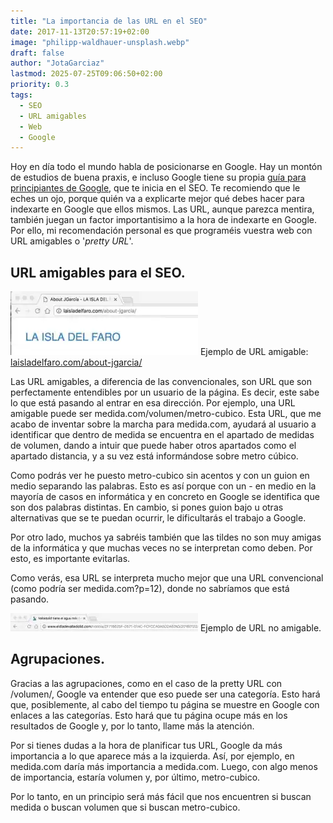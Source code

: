 ```yaml
---
title: "La importancia de las URL en el SEO"
date: 2017-11-13T20:57:19+02:00
image: "philipp-waldhauer-unsplash.webp"
draft: false
author: "JotaGarciaz"
lastmod: 2025-07-25T09:06:50+02:00
priority: 0.3
tags:
  - SEO
  - URL amigables
  - Web
  - Google
---
```


Hoy en día todo el mundo habla de posicionarse en Google. Hay un montón de estudios de buena praxis, e incluso Google tiene su propia [guía para principiantes de Google](https://static.googleusercontent.com/media/www.google.es/es/es/webmasters/docs/guia_optimizacion_motores_busqueda.pdf), que te inicia en el SEO. Te recomiendo que le eches un ojo, porque quién va a explicarte mejor qué debes hacer para indexarte en Google que ellos mismos. Las URL, aunque parezca mentira, también juegan un factor importantisimo a la hora de indexarte en Google. Por ello, mi recomendación personal es que programéis vuestra web con URL amigables o \'_pretty URL_\'.

## URL amigables para el SEO.

![Ejemplo URL amigable](image.webp) Ejemplo de URL amigable: [laisladelfaro.com/about-jgarcia/](http://laisladelfaro.com/about-jgarcia/)

Las URL amigables, a diferencia de las convencionales, son URL que son perfectamente entendibles por un usuario de la página. Es decir, este sabe lo que está pasando al entrar en esa dirección. Por ejemplo, una URL amigable puede ser medida.com/volumen/metro-cubico. Esta URL, que me acabo de inventar sobre la marcha para medida.com, ayudará al usuario a identificar que dentro de medida se encuentra en el apartado de medidas de volumen, dando a intuir que puede haber otros apartados como el apartado distancia, y a su vez está informándose sobre metro cúbico.

Como podrás ver he puesto metro-cubico sin acentos y con un guion en medio separando las palabras. Esto es así porque con un - en medio en la mayoría de casos en informática y en concreto en Google se identifica que son dos palabras distintas. En cambio, si pones guion bajo u otras alternativas que se te puedan ocurrir, le dificultarás el trabajo a Google.

Por otro lado, muchos ya sabréis también que las tildes no son muy amigas de la informática y que muchas veces no se interpretan como deben. Por esto, es importante evitarlas.

Como verás, esa URL se interpreta mucho mejor que una URL convencional (como podría ser medida.com?p=12), donde no sabríamos que está pasando.

![Ejemplo URL no amigable](image2.webp) Ejemplo de URL no amigable.

## Agrupaciones.

Gracias a las agrupaciones, como en el caso de la pretty URL con /volumen/, Google va entender que eso puede ser una categoría. Esto hará que, posiblemente, al cabo del tiempo tu página se muestre en Google con enlaces a las categorías. Esto hará que tu página ocupe más en los resultados de Google y, por lo tanto, llame más la atención.

Por si tienes dudas a la hora de planificar tus URL, Google da más importancia a lo que aparece más a la izquierda. Así, por ejemplo, en medida.com daría más importancia a medida.com. Luego, con algo menos de importancia, estaría volumen y, por último, metro-cubico.

Por lo tanto, en un principio será más fácil que nos encuentren si buscan medida o buscan volumen que si buscan metro-cubico.
